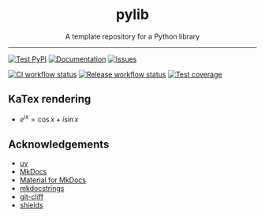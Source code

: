 <div align="center">
  <h1><b>pylib</b></h1>
  <p>
    A template repository for a Python library
  </p>
</div>

---

[![Test PyPI][pypi-badge]][pypi]
[![Documentation][readthedocs-badge]][readthedocs]
[![Issues][issues-badge]][issues]

[![CI workflow status][ci-workflow-badge]][ci-workflow]
[![Release workflow status][release-workflow-badge]][release-workflow]
[![Test coverage][codecov-badge]][codecov]


## KaTex rendering

- $\displaystyle e^{ix} = \cos{x} + i\sin{x}$


## Acknowledgements

- [uv](https://github.com/astral-sh/uv)
- [MkDocs](https://github.com/mkdocs/mkdocs)
- [Material for MkDocs](https://github.com/squidfunk/mkdocs-material)
- [mkdocstrings](https://github.com/mkdocstrings/mkdocstrings)
- [git-cliff](https://github.com/orhun/git-cliff)
- [shields](https://github.com/badges/shields)


[pypi-badge]: https://img.shields.io/pypi/v/ss249tp-pylib?pypiBaseUrl=https%3A%2F%2Ftest.pypi.org&style=for-the-badge&logo=pypi&logoColor=white&label=TESTPYPI
[pypi]: https://test.pypi.org/project/ss249tp-pylib
[readthedocs-badge]: https://img.shields.io/readthedocs/ss249tp-pylib?style=for-the-badge&logo=readthedocs&logoColor=white
[readthedocs]: https://ss249tp-pylib.readthedocs.io
[issues-badge]: https://img.shields.io/github/issues/ss249tp/pylib?style=for-the-badge&logo=github&logoColor=white
[issues]: https://github.com/ss249tp/pylib/issues
[ci-workflow-badge]: https://img.shields.io/github/actions/workflow/status/ss249tp/pylib/ci.yaml?style=flat-square&logo=pytest&logoColor=white&label=CI
[ci-workflow]: https://github.com/ss249tp/pylib/actions/workflows/ci.yaml
[release-workflow-badge]: https://img.shields.io/github/actions/workflow/status/ss249tp/pylib/release.yaml?style=flat-square&logo=githubactions&logoColor=white&label=Build
[release-workflow]: https://github.com/ss249tp/pylib/actions/workflows/release.yaml
[codecov-badge]: https://img.shields.io/codecov/c/github/ss249tp/pylib?style=flat-square&logo=codecov&logoColor=white&label=Coverage
[codecov]: https://app.codecov.io/gh/ss249tp/pylib
